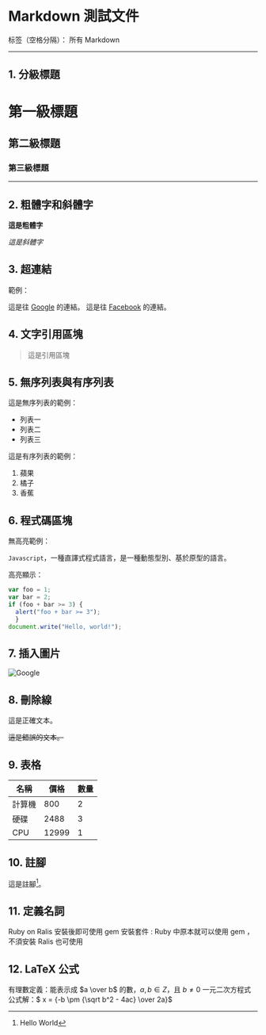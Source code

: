 ﻿# Markdown 測試文件 

标签（空格分隔）： 所有 Markdown

---
## 1. 分級標題

# 第一級標題

## 第二級標題

### 第三級標題

---
## 2. 粗體字和斜體字

**這是粗體字**

*這是斜體字*

## 3. 超連結

範例：

這是往 [Google][1] 的連結。
這是往 [Facebook](https://www.facebook.com/) 的連結。

## 4. 文字引用區塊

> 這是引用區塊

## 5. 無序列表與有序列表

這是無序列表的範例：

* 列表一
* 列表二
* 列表三

這是有序列表的範例：

1. 蘋果
2. 橘子
3. 香蕉

## 6. 程式碼區塊

無高亮範例：

`Javascript`，一種直譯式程式語言，是一種動態型別、基於原型的語言。

高亮顯示：

```javascript
var foo = 1;
var bar = 2;
if (foo + bar >= 3) {
  alert("foo + bar >= 3");
  }
document.write("Hello, world!");
```

## 7. 插入圖片

![Google][2]

## 8. 刪除線

這是正確文本。

~~這是錯誤的文本。~~

## 9. 表格

|名稱|價格|數量|
|---|---|---|
|計算機|800|2|
|硬碟|2488|3|
|CPU|12999|1|

## 10. 註腳

這是註腳[^note1]。

## 11. 定義名詞

Ruby on Ralis 安裝後即可使用 gem 安裝套件
:    Ruby 中原本就可以使用 gem ，不須安裝 Ralis 也可使用

## 12. LaTeX 公式

有理數定義：能表示成 $a \over b$ 的數，$a,b \in Z$，且 $b \neq 0$
一元二次方程式公式解：$ x = {-b \pm {\sqrt b^2 - 4ac} \over 2a}$

  [1]: https://www.google.com.tw/
  [2]: https://www.google.com.tw/images/branding/googlelogo/1x/googlelogo_color_272x92dp.png
  [^note1]: Hello World